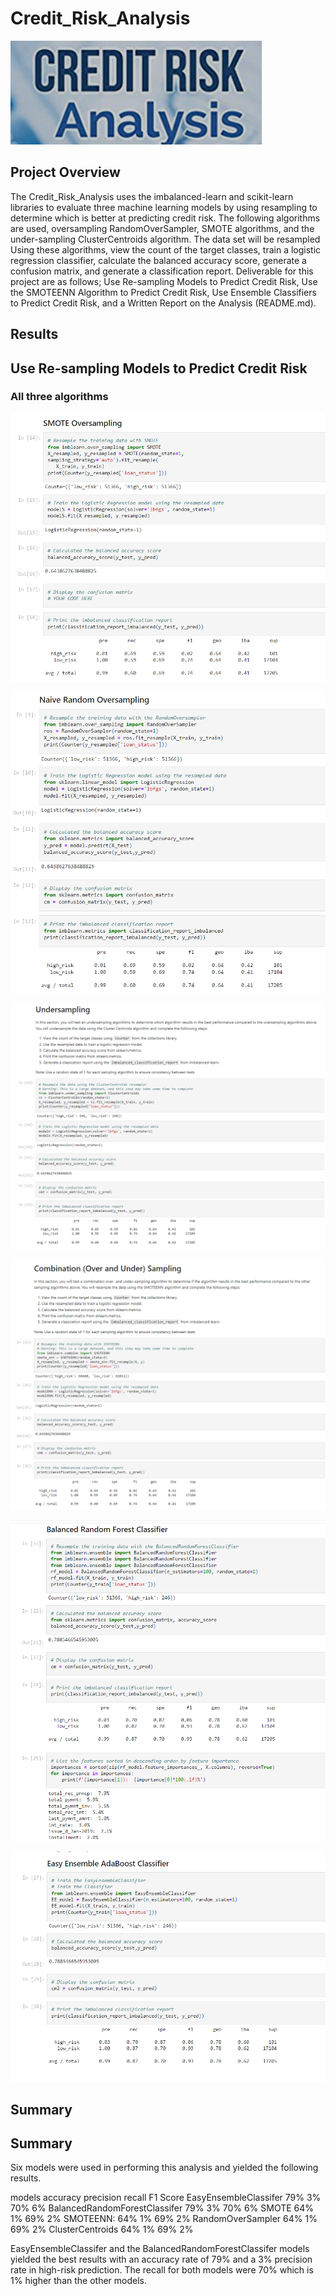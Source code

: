 # Credit_Risk_Analysis
![Credit_Risk_Analysis](https://github.com/gracemarshall/Credit_Risk_Analysis/blob/main/images%20folder/Credit_Risk_Analysis.png)

## Project Overview
The Credit_Risk_Analysis uses the imbalanced-learn and scikit-learn libraries to evaluate three machine learning models by using resampling to determine which is better at predicting credit risk. The following algorithms are used, oversampling RandomOverSampler, SMOTE algorithms, and the under-sampling ClusterCentroids algorithm. The data set will be resampled Using these algorithms, view the count of the target classes, train a logistic regression classifier, calculate the balanced accuracy score, generate a confusion matrix, and generate a classification report. Deliverable for this project are as follows; Use Re-sampling Models to Predict Credit Risk, Use the SMOTEENN Algorithm to Predict Credit Risk, Use Ensemble Classifiers to Predict Credit Risk, and a Written Report on the Analysis (README.md).

##  Results
## Use Re-sampling Models to Predict Credit Risk
### All three algorithms
![Smote0.png](https://github.com/gracemarshall/Credit_Risk_Analysis/blob/main/images2/Smote0.png)

![NRO1.png](https://github.com/gracemarshall/Credit_Risk_Analysis/blob/main/images2/NRO1.png)

![UnderS3.png](https://github.com/gracemarshall/Credit_Risk_Analysis/blob/main/images2/UnderS3.png)

![Combination4.png](https://github.com/gracemarshall/Credit_Risk_Analysis/blob/main/images2/Combination4.png)

![classification1.png](https://github.com/gracemarshall/Credit_Risk_Analysis/blob/main/images2/BRFC5.png)

![classification2.png](https://github.com/gracemarshall/Credit_Risk_Analysis/blob/main/images2/Easy%20EAC6.png)

##  Summary
## Summary
Six models were used in performing this analysis and yielded the following results. 

models	                    accuracy	precision	recall	F1 Score
EasyEnsembleClassifer	        79%	        3%	        70%	    6%
BalancedRandomForestClassifer	79%	        3%	        70%	    6%
SMOTE	                        64%         1%	        69%	    2%
SMOTEENN:	                    64%	        1%	        69%	    2%
RandomOverSampler	            64%	        1%	        69%	    2%
ClusterCentroids	            64%	        1%	        69%	    2%

EasyEnsembleClassifer and the BalancedRandomForestClassifer models yielded the best results with an accuracy rate of 79% and a 3% precision rate in high-risk prediction. The recall for both models were 70% which is 1% higher than the other models. 



